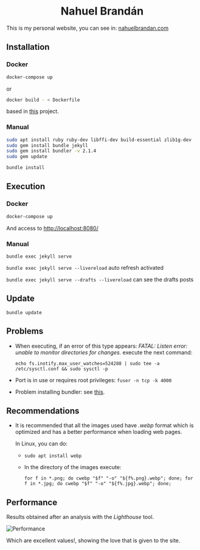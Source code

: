 # <center> Nahuel Brandán

This is my personal website, you can see in: [nahuelbrandan.com](https://www.nahuelbrandan.com)

## Installation

### Docker

```bash
docker-compose up
```

or 

```bash
docker build - < Dockerfile
```


based in [this](https://github.com/BretFisher/jekyll-serve) project.

### Manual

```bash
sudo apt install ruby ruby-dev libffi-dev build-essential zlib1g-dev
sudo gem install bundle jekyll
sudo gem install bundler -v 2.1.4
sudo gem update

bundle install
```

## Execution

### Docker

```bash
docker-compose up
```

And access to [http://localhost:8080/](http://localhost:8080/)

### Manual

`bundle exec jekyll serve`

`bundle exec jekyll serve --livereload` auto refresh activated

`bundle exec jekyll serve --drafts --livereload` can see the drafts posts

## Update

`bundle update`

## Problems

* When executing, if an error of this type appears: *FATAL: Listen error: unable to monitor directories for changes.* 
  execute the next command:

  `echo fs.inotify.max_user_watches=524288 | sudo tee -a /etc/sysctl.conf && sudo sysctl -p`

* Port is in use or requires root privileges: `fuser -n tcp -k 4000`
* Problem installing bundler: see 
  [this](https://stackoverflow.com/a/52842826/6125910).

## Recommendations

* It is recommended that all the images used have _.webp_ format which is optimized and has a better
performance when loading web pages.

  In Linux, you can do:
  
  * `sudo apt install webp`
  * In the directory of the images execute:
  
    `for f in *.png; do cwebp "$f" "-o" "${f%.png}.webp"; done; for f in *.jpg; do cwebp "$f" "-o" "${f%.jpg}.webp"; done;`

## Performance

Results obtained after an analysis with the _Lighthouse_ tool.

![Performance](assets/img/site/desempeño.png)

Which are excellent values!, showing the love that is given to the site.
